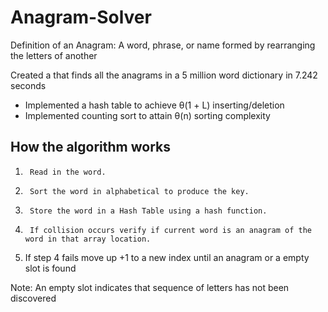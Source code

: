 Anagram-Solver
==============

Definition of an Anagram:
A word, phrase, or name formed by rearranging the letters of another

Created a that finds all the anagrams in a 5 million word dictionary in 7.242 seconds

- 	Implemented a hash table to achieve θ(1 + L) inserting/deletion
-  	Implemented counting sort to attain θ(n) sorting complexity

 How the algorithm works
 ------------------------
 

1.   	Read in the word.
2.   	Sort the word in alphabetical to produce the key.
3.   	Store the word in a Hash Table using a hash function.
4.   	If collision occurs verify if current word is an anagram of the word in that array location.
5.    If step 4 fails move up +1 to a new index until an anagram or a empty slot is found

Note: An empty slot indicates that sequence of letters has not been discovered 




